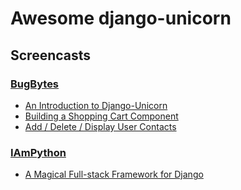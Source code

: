 # Awesome django-unicorn

## Screencasts

### [BugBytes](https://www.youtube.com/@bugbytes3923)
- [An Introduction to Django-Unicorn](https://www.youtube.com/watch?v=oCOd2kEhD5U)
- [Building a Shopping Cart Component](https://www.youtube.com/watch?v=yC5YvGDnhDw)
- [Add / Delete / Display User Contacts](https://www.youtube.com/watch?v=PynDlT-nvhw)

### [IAmPython](https://www.youtube.com/@IamPython)

- [A Magical Full-stack Framework for Django](https://www.youtube.com/watch?v=UlFcUXxYSto)
